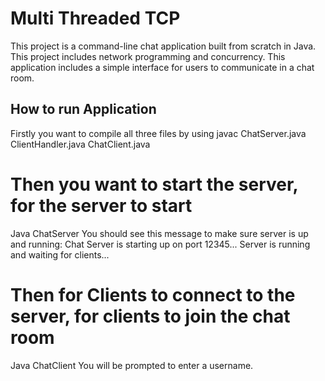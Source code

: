# Multi Threaded TCP
This project is a command-line chat application built from scratch in Java.
This project includes network programming and concurrency.
This application includes a simple interface for users to communicate in a chat room.
## How to run Application 
Firstly you want to compile all three files by using
javac ChatServer.java ClientHandler.java ChatClient.java

# Then you want to start the server, for the server to start
Java ChatServer 
You should see this message to make sure server is up and running:
Chat Server is starting up on port 12345...
Server is running and waiting for clients...

# Then for Clients to connect to the server, for clients to join the chat room
Java ChatClient
You will be prompted to enter a username.